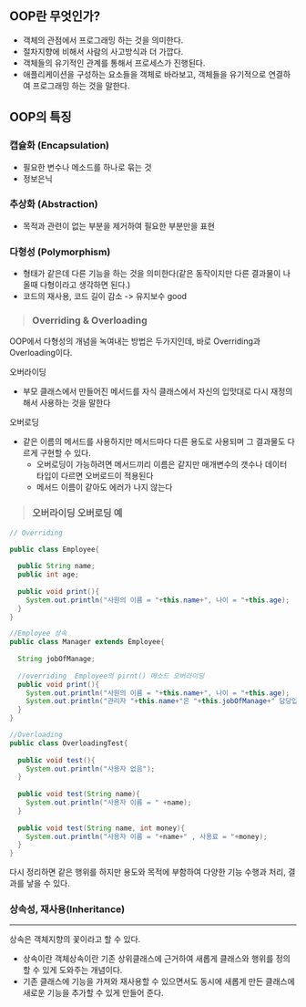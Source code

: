 ## OOP란 무엇인가?
- 객체의 관점에서 프로그래밍 하는 것을 의미한다.
- 절차지향에 비해서 사람의 사고방식과 더 가깝다.
- 객체들의 유기적인 관계를 통해서 프로세스가 진행된다.
- 애플리케이션을 구성하는 요소들을 객체로 바라보고, 객체들을 유기적으로 연결하여 프로그래밍 하는 것을 말한다.

## OOP의 특징
### 캡슐화 (Encapsulation)
- 필요한 변수나 메소드를 하나로 묶는 것
- 정보은닉
  
### 추상화 (Abstraction)
- 목적과 관련이 없는 부분을 제거하여 필요한 부분만을 표현

### 다형성 (Polymorphism)
- 형태가 같은데 다른 기능을 하는 것을 의미한다(같은 동작이지만 다른 결과물이 나올때 다형이라고 생각하면 된다.)
- 코드의 재사용, 코드 길이 감소 -> 유지보수 good

> ### Overriding & Overloading
OOP에서 다형성의 개념을 녹여내는 방법은 두가지인데, 바로 Overriding과 Overloading이다.

오버라이딩
- 부모 클래스에서 만들어진 메서드를 자식 클래스에서 자신의 입맛대로 다시 재정의해서 사용하는 것을 말한다

오버로딩
- 같은 이름의 메서드를 사용하지만 메서드마다 다른 용도로 사용되며 그 결과물도 다르게 구현할 수 있다.
    - 오버로딩이 가능하려면 메서드끼리 이름은 같지만 매개변수의 갯수나 데이터 타입이 다르면 오버로드이 적용된다
    - 메서드 이름이 같아도 에러가 나지 않는다

>### 오버라이딩 오버로딩 예
```java
// Overriding

public class Employee{
  
  public String name;
  public int age;
  
  public void print(){
    System.out.println("사원의 이름 = "+this.name+", 나이 = "+this.age);
  }
}

//Employee 상속
public class Manager extends Employee{
  
  String jobOfManage;
  
  //overriding  Employee의 pirnt() 메소드 오버라이딩
  public void print(){
    System.out.println("사원의 이름 = "+this.name+", 나이 = "+this.age);
    System.out.println("관리자 "+this.name+"은 "+this.jobOfManage+" 담당입니다.");
  }
}

//Overloading
public class OverloadingTest{
  
  public void test(){
    System.out.println("사용자 없음");
  }
  
  public void test(String name){
    System.out.println("사용자 이름 = " +name);
  }
  
  public void test(String name, int money){
    System.out.println("사용자 이름 = "+name+" , 사용료 = "+money);
  }
}
```
다시 정리하면 같은 행위를 하지만 용도와 목적에 부함하여 다양한 기능 수행과 처리, 결과를 낳을 수 있다.

### 상속성, 재사용(Inheritance)
---
상속은 객체지향의 꽃이라고 할 수 있다.
- 상속이란 객체상속이란 기존 상위클래스에 근거하여 새롭게 클래스와 행위를 정의할 수 있게 도와주는 개념이다.
- 기존 클래스에 기능을 가져와 재사용할 수 있으면서도 동시에 새롭게 만든 클래스에 새로운 기능을 추가할 수 있게 만들어 준다.

